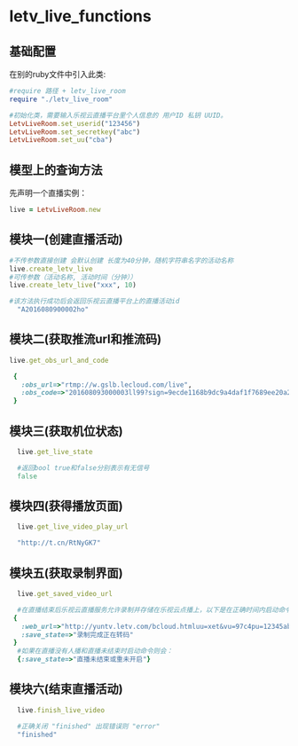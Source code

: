 # letv_live_functions

## 基础配置
在别的ruby文件中引入此类:
```ruby
#require 路径 + letv_live_room
require "./letv_live_room"

#初始化类，需要输入乐视云直播平台里个人信息的 用户ID 私钥 UUID。
LetvLiveRoom.set_userid("123456")
LetvLiveRoom.set_secretkey("abc")
LetvLiveRoom.set_uu("cba")

```
## 模型上的查询方法
先声明一个直播实例：
```ruby
live = LetvLiveRoom.new
```

## 模块一(创建直播活动)
```ruby
#不传参数直接创建 会默认创建 长度为40分钟，随机字符串名字的活动名称
live.create_letv_live
#可传参数（活动名称, 活动时间（分钟））
live.create_letv_live("xxx", 10)
```

```ruby
#该方法执行成功后会返回乐视云直播平台上的直播活动id
  "A2016080900002ho"
```

## 模块二(获取推流url和推流码)
```ruby
live.get_obs_url_and_code
```
```ruby
 {
   :obs_url=>"rtmp://w.gslb.lecloud.com/live", 
   :obs_code=>"201608093000003ll99?sign=9ecde1168b9dc9a4daf1f7689ee20a20&tm=20160809165616"
 }
```

## 模块三(获取机位状态)
```ruby
  live.get_live_state
```
```ruby
  #返回bool true和false分别表示有无信号
  false
```

## 模块四(获得播放页面)
```ruby
  live.get_live_video_play_url
```
```ruby
  "http://t.cn/RtNyGK7"
```

## 模块五(获取录制界面)
```ruby
  live.get_saved_video_url
```
```ruby
  #在直播结束后乐视云直播服务允许录制并存储在乐视云点播上，以下是在正确时间内启动命令，save_state还有可能是"录制失败","转码完成", 转码失败"
 {
   :web_url=>"http://yuntv.letv.com/bcloud.htmluu=xet&vu=97c4pu=12345abcde&auto_play=1&width=800&height=450",
   :save_state=>"录制完成正在转码"
 }
  #如果在直播没有人播和直播未结束时启动命令则会：
  {:save_state=>"直播未结束或重未开启"}
```

## 模块六(结束直播活动)
```ruby
  live.finish_live_video
```
```ruby
  #正确关闭 "finished" 出现错误则 "error"
  "finished"
```
